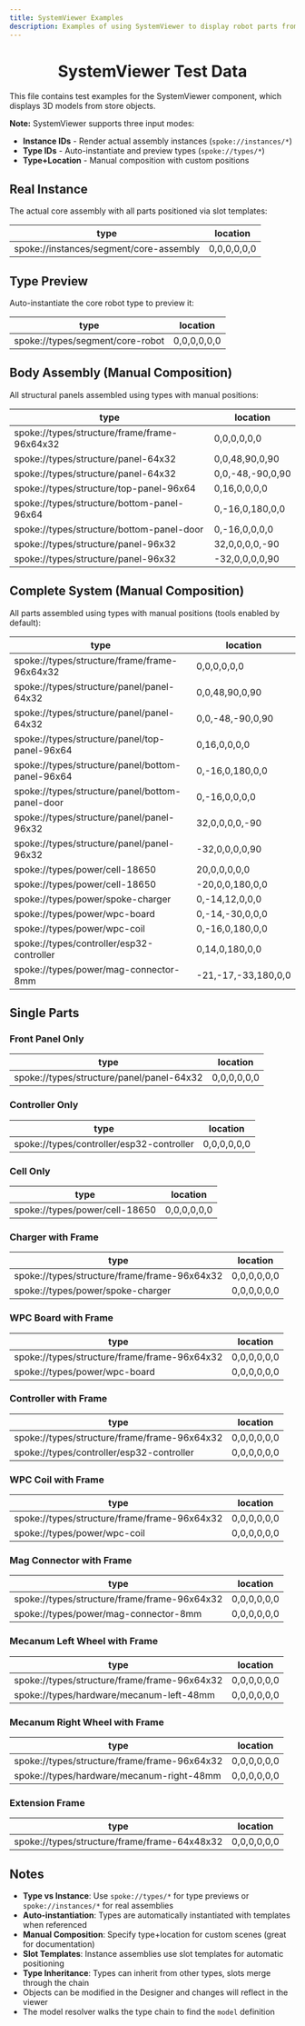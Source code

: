 ```yaml
---
title: SystemViewer Examples
description: Examples of using SystemViewer to display robot parts from the store
---
```


<Flex justify="between" align="center" mb="4">
<Box>

# SystemViewer Test Data

</Box>
<ResetStoreButton size="1" />
</Flex>

This file contains test examples for the SystemViewer component, which displays 3D models from store objects.

**Note:** SystemViewer supports three input modes:
- **Instance IDs** - Render actual assembly instances (`spoke://instances/*`)
- **Type IDs** - Auto-instantiate and preview types (`spoke://types/*`)
- **Type+Location** - Manual composition with custom positions

## Real Instance

The actual core assembly with all parts positioned via slot templates:

<SystemViewer height={480}>

| type | location |
|--------|----------|
| spoke://instances/segment/core-assembly | 0,0,0,0,0,0 |

</SystemViewer>

## Type Preview

Auto-instantiate the core robot type to preview it:

<SystemViewer height={480}>

| type | location |
|--------|----------|
| spoke://types/segment/core-robot | 0,0,0,0,0,0 |

</SystemViewer>

## Body Assembly (Manual Composition)

All structural panels assembled using types with manual positions:

<SystemViewer height={480}>

| type | location |
|--------|----------|
| spoke://types/structure/frame/frame-96x64x32 | 0,0,0,0,0,0 |
| spoke://types/structure/panel-64x32 | 0,0,48,90,0,90 |
| spoke://types/structure/panel-64x32 | 0,0,-48,-90,0,90 |
| spoke://types/structure/top-panel-96x64 | 0,16,0,0,0,0 |
| spoke://types/structure/bottom-panel-96x64 | 0,-16,0,180,0,0 |
| spoke://types/structure/bottom-panel-door | 0,-16,0,0,0,0 |
| spoke://types/structure/panel-96x32 | 32,0,0,0,0,-90 |
| spoke://types/structure/panel-96x32 | -32,0,0,0,0,90 |

</SystemViewer>

## Complete System (Manual Composition)

All parts assembled using types with manual positions (tools enabled by default):

<SystemViewer height={420} expandedHeight={620}>

| type | location |
|--------|----------|
| spoke://types/structure/frame/frame-96x64x32 | 0,0,0,0,0,0 |
| spoke://types/structure/panel/panel-64x32 | 0,0,48,90,0,90 |
| spoke://types/structure/panel/panel-64x32 | 0,0,-48,-90,0,90 |
| spoke://types/structure/panel/top-panel-96x64 | 0,16,0,0,0,0 |
| spoke://types/structure/panel/bottom-panel-96x64 | 0,-16,0,180,0,0 |
| spoke://types/structure/panel/bottom-panel-door | 0,-16,0,0,0,0 |
| spoke://types/structure/panel/panel-96x32 | 32,0,0,0,0,-90 |
| spoke://types/structure/panel/panel-96x32 | -32,0,0,0,0,90 |
| spoke://types/power/cell-18650 | 20,0,0,0,0,0 |
| spoke://types/power/cell-18650 | -20,0,0,180,0,0 |
| spoke://types/power/spoke-charger | 0,-14,12,0,0,0 |
| spoke://types/power/wpc-board | 0,-14,-30,0,0,0 |
| spoke://types/power/wpc-coil | 0,-16,0,180,0,0 |
| spoke://types/controller/esp32-controller | 0,14,0,180,0,0 |
| spoke://types/power/mag-connector-8mm | -21,-17,-33,180,0,0 |

</SystemViewer>

## Single Parts

### Front Panel Only

<SystemViewer height={320}>

| type | location |
|--------|----------|
| spoke://types/structure/panel/panel-64x32 | 0,0,0,0,0,0 |

</SystemViewer>

### Controller Only

<SystemViewer height={320}>

| type | location |
|--------|----------|
| spoke://types/controller/esp32-controller | 0,0,0,0,0,0 |

</SystemViewer>

### Cell Only

<SystemViewer height={320}>

| type | location |
|--------|----------|
| spoke://types/power/cell-18650 | 0,0,0,0,0,0 |

</SystemViewer>

### Charger with Frame

<SystemViewer height={380}>

| type | location |
|--------|----------|
| spoke://types/structure/frame/frame-96x64x32 | 0,0,0,0,0,0 |
| spoke://types/power/spoke-charger | 0,0,0,0,0,0 |

</SystemViewer>

### WPC Board with Frame

<SystemViewer height={380}>

| type | location |
|--------|----------|
| spoke://types/structure/frame/frame-96x64x32 | 0,0,0,0,0,0 |
| spoke://types/power/wpc-board | 0,0,0,0,0,0 |

</SystemViewer>

### Controller with Frame

<SystemViewer height={380}>

| type | location |
|--------|----------|
| spoke://types/structure/frame/frame-96x64x32 | 0,0,0,0,0,0 |
| spoke://types/controller/esp32-controller | 0,0,0,0,0,0 |

</SystemViewer>

### WPC Coil with Frame

<SystemViewer height={380}>

| type | location |
|--------|----------|
| spoke://types/structure/frame/frame-96x64x32 | 0,0,0,0,0,0 |
| spoke://types/power/wpc-coil | 0,0,0,0,0,0 |

</SystemViewer>

### Mag Connector with Frame

<SystemViewer height={380}>

| type | location |
|--------|----------|
| spoke://types/structure/frame/frame-96x64x32 | 0,0,0,0,0,0 |
| spoke://types/power/mag-connector-8mm | 0,0,0,0,0,0 |

</SystemViewer>

### Mecanum Left Wheel with Frame

<SystemViewer height={380}>

| type | location |
|--------|----------|
| spoke://types/structure/frame/frame-96x64x32 | 0,0,0,0,0,0 |
| spoke://types/hardware/mecanum-left-48mm | 0,0,0,0,0,0 |

</SystemViewer>

### Mecanum Right Wheel with Frame

<SystemViewer height={380}>

| type | location |
|--------|----------|
| spoke://types/structure/frame/frame-96x64x32 | 0,0,0,0,0,0 |
| spoke://types/hardware/mecanum-right-48mm | 0,0,0,0,0,0 |

</SystemViewer>

### Extension Frame

<SystemViewer height={380}>

| type | location |
|--------|----------|
| spoke://types/structure/frame/frame-64x48x32 | 0,0,0,0,0,0 |

</SystemViewer>

## Notes

- **Type vs Instance**: Use `spoke://types/*` for type previews or `spoke://instances/*` for real assemblies
- **Auto-instantiation**: Types are automatically instantiated with templates when referenced
- **Manual Composition**: Specify type+location for custom scenes (great for documentation)
- **Slot Templates**: Instance assemblies use slot templates for automatic positioning
- **Type Inheritance**: Types can inherit from other types, slots merge through the chain
- Objects can be modified in the Designer and changes will reflect in the viewer
- The model resolver walks the type chain to find the `model` definition
